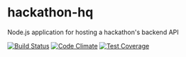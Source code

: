 # hackathon-hq
Node.js application for hosting a hackathon's backend API

[![Build Status][travis-image]][travis-url]
[![Code Climate][code-climate-image]][code-climate-url]
[![Test Coverage][code-climate-test-coverage-image]][code-climate-test-coverage-url]


[code-climate-image]: https://codeclimate.com/github/deserthacks/hackathon-hq/badges/gpa.svg
[code-climate-url]: https://codeclimate.com/github/deserthacks/hackathon-hq
[code-climate-test-coverage-image]: https://codeclimate.com/github/deserthacks/hackathon-hq/badges/coverage.svg
[code-climate-test-coverage-url]: https://codeclimate.com/github/deserthacks/hackathon-hq
[travis-image]: https://travis-ci.org/deserthacks/hackathon-hq.svg
[travis-url]: https://travis-ci.org/deserthacks/hackathon-hq
